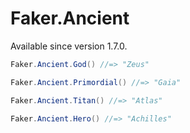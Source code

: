 # Faker.Ancient

Available since version 1.7.0.

```cs
Faker.Ancient.God() //=> "Zeus"

Faker.Ancient.Primordial() //=> "Gaia"

Faker.Ancient.Titan() //=> "Atlas"

Faker.Ancient.Hero() //=> "Achilles"
```
